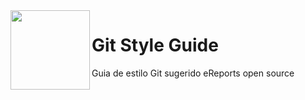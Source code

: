 <img src="https://avatars2.githubusercontent.com/u/36233715?s=200&v=4" width="127px" height="127px" align="left"/>

# Git Style Guide

Guia de estilo Git sugerido eReports open source
